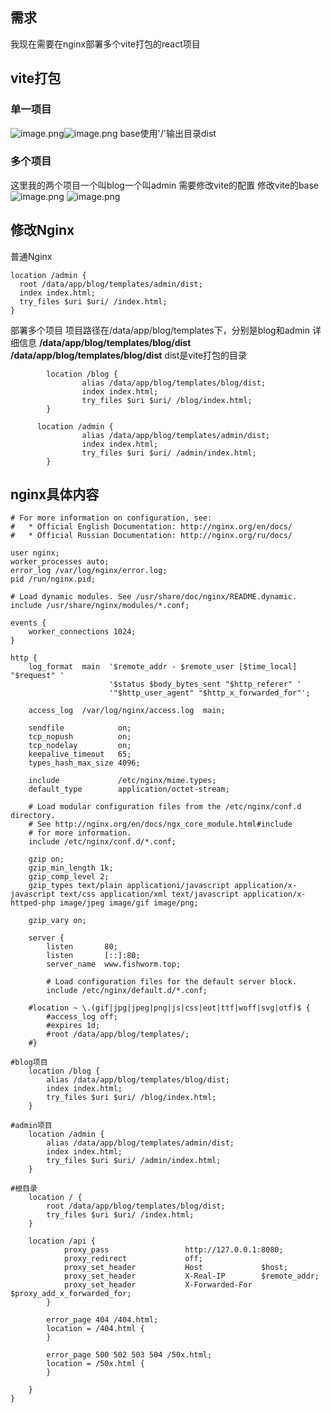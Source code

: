 ## 需求
我现在需要在nginx部署多个vite打包的react项目
## vite打包
### 单一项目
![image.png](https://cdn.nlark.com/yuque/0/2023/png/12511308/1681461194841-32dedd48-54d3-44aa-9df0-c264679ea005.png#averageHue=%2323211f&clientId=u295d8233-1c2a-4&from=paste&height=48&id=u820050ec&originHeight=48&originWidth=176&originalType=binary&ratio=1&rotation=0&showTitle=false&size=1840&status=done&style=none&taskId=ubeca724b-6c98-4959-8487-297ff24c1b2&title=&width=176)![image.png](https://cdn.nlark.com/yuque/0/2023/png/12511308/1681461212670-4f31da96-4d01-483a-b0b2-d6516ec9e61f.png#averageHue=%2323211f&clientId=u295d8233-1c2a-4&from=paste&height=102&id=ue9dba761&originHeight=102&originWidth=194&originalType=binary&ratio=1&rotation=0&showTitle=false&size=4380&status=done&style=none&taskId=u565c378d-af1d-4d00-ad56-2410a142504&title=&width=194)
base使用'/'输出目录dist
### 多个项目
这里我的两个项目一个叫blog一个叫admin
需要修改vite的配置
修改vite的base
![image.png](https://cdn.nlark.com/yuque/0/2023/png/12511308/1681461288892-bc9b1c15-ab0b-4f87-bfc8-2169ecebfd4d.png#averageHue=%23282420&clientId=u295d8233-1c2a-4&from=paste&height=76&id=ub217862b&originHeight=76&originWidth=180&originalType=binary&ratio=1&rotation=0&showTitle=false&size=4611&status=done&style=none&taskId=ue4f00c4a-4d59-48ce-8157-7d7f4b7836c&title=&width=180)
![image.png](https://cdn.nlark.com/yuque/0/2023/png/12511308/1681461298998-8af15970-dd2e-4d7b-9fa2-fa8cb78a93a6.png#averageHue=%2321201f&clientId=u295d8233-1c2a-4&from=paste&height=86&id=u55d602e0&originHeight=86&originWidth=212&originalType=binary&ratio=1&rotation=0&showTitle=false&size=3509&status=done&style=none&taskId=u51dae63e-f6b7-4000-989d-5f864933223&title=&width=212)
## 修改Nginx
普通Nginx
```nginx
location /admin {
  root /data/app/blog/templates/admin/dist;
  index index.html;
  try_files $uri $uri/ /index.html;
}
```
部署多个项目
项目路径在/data/app/blog/templates下，分别是blog和admin
详细信息
**/data/app/blog/templates/blog/dist**
**/data/app/blog/templates/blog/dist**
dist是vite打包的目录
```nginx
    	location /blog {
                alias /data/app/blog/templates/blog/dist;
                index index.html;
                try_files $uri $uri/ /blog/index.html;
        }

      location /admin {
                alias /data/app/blog/templates/admin/dist;
                index index.html;
                try_files $uri $uri/ /admin/index.html;
        }

```
## nginx具体内容
```nginx
# For more information on configuration, see:
#   * Official English Documentation: http://nginx.org/en/docs/
#   * Official Russian Documentation: http://nginx.org/ru/docs/

user nginx;
worker_processes auto;
error_log /var/log/nginx/error.log;
pid /run/nginx.pid;

# Load dynamic modules. See /usr/share/doc/nginx/README.dynamic.
include /usr/share/nginx/modules/*.conf;

events {
    worker_connections 1024;
}

http {
    log_format  main  '$remote_addr - $remote_user [$time_local] "$request" '
                      '$status $body_bytes_sent "$http_referer" '
                      '"$http_user_agent" "$http_x_forwarded_for"';

    access_log  /var/log/nginx/access.log  main;

    sendfile            on;
    tcp_nopush          on;
    tcp_nodelay         on;
    keepalive_timeout   65;
    types_hash_max_size 4096;

    include             /etc/nginx/mime.types;
    default_type        application/octet-stream;

    # Load modular configuration files from the /etc/nginx/conf.d directory.
    # See http://nginx.org/en/docs/ngx_core_module.html#include
    # for more information.
    include /etc/nginx/conf.d/*.conf;

    gzip on;
    gzip_min_length 1k;
    gzip_comp_level 2;
    gzip_types text/plain applicationi/javascript application/x-javascript text/css application/xml text/javascript application/x-httped-php image/jpeg image/gif image/png;
   
    gzip_vary on;

    server {
        listen       80;
        listen       [::]:80;
        server_name  www.fishworm.top;
	
        # Load configuration files for the default server block.
        include /etc/nginx/default.d/*.conf;

	#location ~ \.(gif|jpg|jpeg|png|js|css|eot|ttf|woff|svg|otf)$ {
		#access_log off;
		#expires 1d;
		#root /data/app/blog/templates/;
	#}

#blog项目
	location /blog {
		alias /data/app/blog/templates/blog/dist;
		index index.html;
		try_files $uri $uri/ /blog/index.html;
	}

#admin项目
	location /admin {
		alias /data/app/blog/templates/admin/dist;
		index index.html;
		try_files $uri $uri/ /admin/index.html;
	}

#根目录
	location / {
		root /data/app/blog/templates/blog/dist;
		try_files $uri $uri/ /index.html;
	}

	location /api {
            proxy_pass                 http://127.0.0.1:8080;
            proxy_redirect             off;
            proxy_set_header           Host             $host;
            proxy_set_header           X-Real-IP        $remote_addr;
            proxy_set_header           X-Forwarded-For  $proxy_add_x_forwarded_for;
        }

        error_page 404 /404.html;
        location = /404.html {
        }

        error_page 500 502 503 504 /50x.html;
        location = /50x.html {
        }

    }
}
```
